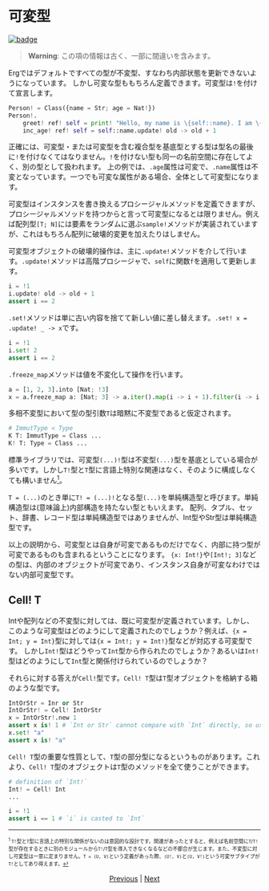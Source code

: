 # 可変型

[![badge](https://img.shields.io/endpoint.svg?url=https%3A%2F%2Fgezf7g7pd5.execute-api.ap-northeast-1.amazonaws.com%2Fdefault%2Fsource_up_to_date%3Fowner%3Derg-lang%26repos%3Derg%26ref%3Dmain%26path%3Ddoc/EN/syntax/type/18_mut.md%26commit_hash%3D00682a94603fed2b531898200a79f2b4a64d5aae)](https://gezf7g7pd5.execute-api.ap-northeast-1.amazonaws.com/default/source_up_to_date?owner=erg-lang&repos=erg&ref=main&path=doc/EN/syntax/type/18_mut.md&commit_hash=00682a94603fed2b531898200a79f2b4a64d5aae)

> __Warning__: この項の情報は古く、一部に間違いを含みます。

Ergではデフォルトですべての型が不変型、すなわち内部状態を更新できないようになっています。
しかし可変な型ももちろん定義できます。可変型は`!`を付けて宣言します。

```python
Person! = Class({name = Str; age = Nat!})
Person!.
    greet! ref! self = print! "Hello, my name is \{self::name}. I am \{self::age}."
    inc_age! ref! self = self::name.update! old -> old + 1
```

正確には、可変型・または可変型を含む複合型を基底型とする型は型名の最後に`!`を付けなくてはなりません。`!`を付けない型も同一の名前空間に存在してよく、別の型として扱われます。
上の例では、`.age`属性は可変で、`.name`属性は不変となっています。一つでも可変な属性がある場合、全体として可変型になります。

可変型はインスタンスを書き換えるプロシージャルメソッドを定義できますが、プロシージャルメソッドを持つからと言って可変型になるとは限りません。例えば配列型`[T; N]`には要素をランダムに選ぶ`sample!`メソッドが実装されていますが、これはもちろん配列に破壊的変更を加えたりはしません。

可変型オブジェクトの破壊的操作は、主に`.update!`メソッドを介して行います。`.update!`メソッドは高階プロシージャで、`self`に関数`f`を適用して更新します。

```python
i = !1
i.update! old -> old + 1
assert i == 2
```

`.set!`メソッドは単に古い内容を捨てて新しい値に差し替えます。`.set! x = .update! _ -> x`です。

```python
i = !1
i.set! 2
assert i == 2
```

`.freeze_map`メソッドは値を不変化して操作を行います。

```python
a = [1, 2, 3].into [Nat; !3]
x = a.freeze_map a: [Nat; 3] -> a.iter().map(i -> i + 1).filter(i -> i % 2 == 0).collect(Array)
```

多相不変型において型の型引数`T`は暗黙に不変型であると仮定されます。

```python
# ImmutType < Type
K T: ImmutType = Class ...
K! T: Type = Class ...
```

標準ライブラリでは、可変型`(...)!`型は不変型`(...)`型を基底としている場合が多いです。しかし`T!`型と`T`型に言語上特別な関連はなく、そのように構成しなくても構いません[<sup id="f1">1</sup>](#1)。

`T = (...)`のとき単に`T! = (...)!`となる型`(...)`を単純構造型と呼びます。単純構造型は(意味論上)内部構造を持たない型ともいえます。
配列、タプル、セット、辞書、レコード型は単純構造型ではありませんが、Int型やStr型は単純構造型です。

以上の説明から、可変型とは自身が可変であるものだけでなく、内部に持つ型が可変であるものも含まれるということになります。
`{x: Int!}`や`[Int!; 3]`などの型は、内部のオブジェクトが可変であり、インスタンス自身が可変なわけではない内部可変型です。

## Cell! T

Intや配列などの不変型に対しては、既に可変型が定義されています。しかし、このような可変型はどのようにして定義されたのでしょうか？例えば、`{x = Int; y = Int}`型に対しては`{x = Int!; y = Int!}`型などが対応する可変型です。
しかし`Int!`型はどうやって`Int`型から作られたのでしょうか？あるいは`Int!`型はどのようにして`Int`型と関係付けられているのでしょうか？

それらに対する答えが`Cell!`型です。`Cell! T`型は`T`型オブジェクトを格納する箱のような型です。

```python
IntOrStr = Inr or Str
IntOrStr! = Cell! IntOrStr
x = IntOrStr!.new 1
assert x is! 1 # `Int or Str` cannot compare with `Int` directly, so use `is!` (this compares object IDs) instead of `==`.
x.set! "a"
assert x is! "a"
```

`Cell! T`型の重要な性質として、`T`型の部分型になるというものがあります。これより、`Cell! T`型のオブジェクトは`T`型のメソッドを全て使うことができます。

```python
# definition of `Int!`
Int! = Cell! Int
...

i = !1
assert i == 1 # `i` is casted to `Int`
```

---

<span id="1" style="font-size:x-small"><sup>1</sup> `T!`型と`T`型に言語上の特別な関係がないのは意図的な設計です。関連があったとすると、例えば名前空間に`T`/`T!`型が存在するときに別のモジュールから`T!`/`T`型を導入できなくなるなどの不都合が生じます。また、不変型に対し可変型は一意に定まりません。`T = (U, V)`という定義があった際、`(U!, V)`と`(U, V!)`という可変サブタイプが`T!`としてあり得えます。[↩](#f1)</span>

<p align='center'>
    <a href='./17_type_casting.md'>Previous</a> | <a href='./19_bound.md'>Next</a>
</p>
